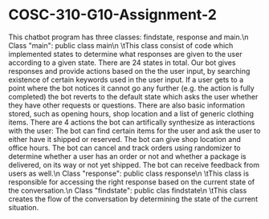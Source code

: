 # COSC-310-G10-Assignment-2

This chatbot program has three classes: findstate, response and main.\n
Class "main": public class main\n
\tThis class consist of code which implemented states to determine what responses are given to the user according to a given state. There are 24 states in total. Our bot gives responses and provide actions based on the the user input, by searching existence of certain keywords used in the user input. If a user gets to a point where the bot notices it cannot go any further (e.g. the action is fully completed) the bot reverts to the default state which asks the user whether they have other requests or questions. There are also basic information stored, such as opening hours, shop location and a list of generic clothing items. There are 4 actions the bot can artifically synthesize as interactions with the user: The bot can find certain items for the user and ask the user to either have it shipped or reserved. The bot can give shop location and office hours. The bot can cancel and track orders using randomizer to determine whether a user has an order or not and whether a package is delivered, on its way or not yet shipped. The bot can receive feedback from users as well.\n
Class "response": public class response\n
\tThis class is responsible for accessing the right response based on the current state of the conversation.\n
Class "findstate": public clas findstate\n
\tThis class creates the flow of the conversation by determining the state of the current situation.
